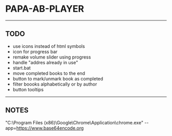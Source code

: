 # PAPA-AB-PLAYER
***

## TODO

- use icons instead of html symbols
- icon for progress bar
- remake volume slider using progress
- handle "addres already in use"
- start.bat
- move completed books to the end
- button to mark/unmark book as completed
- filter boooks alphabetically or by author
- button tooltips

***

## NOTES

"C:\Program Files (x86)\Google\Chrome\Application\chrome.exe" --app=https://www.base64encode.org

